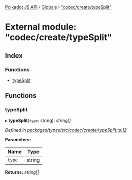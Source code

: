 [Polkadot JS API](../README.md) › [Globals](../globals.md) › ["codec/create/typeSplit"](_codec_create_typesplit_.md)

# External module: "codec/create/typeSplit"

## Index

### Functions

* [typeSplit](_codec_create_typesplit_.md#typesplit)

## Functions

###  typeSplit

▸ **typeSplit**(`type`: string): *string[]*

*Defined in [packages/types/src/codec/create/typeSplit.ts:12](https://github.com/polkadot-js/api/blob/5e0c0ba91a/packages/types/src/codec/create/typeSplit.ts#L12)*

**Parameters:**

Name | Type |
------ | ------ |
`type` | string |

**Returns:** *string[]*
